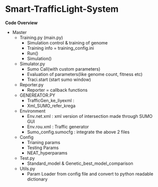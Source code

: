 # Smart-TrafficLight-System

**Code Overview**

- Master
  - Training.py (main.py)
    - Simulation control &amp; training of genome
    - Training info = training\_config.ini
    - Run()
    - Simulation()
  - Simulator.py
    - Sumo Call(with custom parameters)
    - Evaluation of parameters(like genome count, fitness etc)
    - Traci.start (start sumo window)
  - Reporter.py
    - Reporter = callback functions
  - GENEREATOR.PY
    - TrafficGen\_ke\_liyexml :
    - Xml\_SUMO\_refer\_krega
  - Environment
    - Env.net.xml : xml version of intersection made through SUMO GUI
    - Env.rou.xml : Traffic generator
    - Sumo\_config.sumocfg : integrate the above 2 files
  - Config
    - Trianing params
    - Testing Params
    - NEAT\_hyperparams
  - Test.py
    - Standard\_model &amp; Genetic\_best\_model\_comparison
  - Utils.py
    - Param Loader from config file and convert to python readable dictionary
